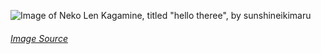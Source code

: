 ![Image of Neko Len Kagamine, titled "hello theree", by sunshineikimaru](https://images-wixmp-ed30a86b8c4ca887773594c2.wixmp.com/f/d875f7b1-26f5-4b13-a8c9-84e3d25c73dd/d4hp31v-77d688fc-4b67-4e9f-bb20-64a7161b6034.jpg?token=eyJ0eXAiOiJKV1QiLCJhbGciOiJIUzI1NiJ9.eyJzdWIiOiJ1cm46YXBwOjdlMGQxODg5ODIyNjQzNzNhNWYwZDQxNWVhMGQyNmUwIiwiaXNzIjoidXJuOmFwcDo3ZTBkMTg4OTgyMjY0MzczYTVmMGQ0MTVlYTBkMjZlMCIsIm9iaiI6W1t7InBhdGgiOiJcL2ZcL2Q4NzVmN2IxLTI2ZjUtNGIxMy1hOGM5LTg0ZTNkMjVjNzNkZFwvZDRocDMxdi03N2Q2ODhmYy00YjY3LTRlOWYtYmIyMC02NGE3MTYxYjYwMzQuanBnIn1dXSwiYXVkIjpbInVybjpzZXJ2aWNlOmZpbGUuZG93bmxvYWQiXX0.nEHeb86ZnwYM8WdOfsa7WYLunMf0MrxdXffoQ6n_mF4)
###### [Image Source](https://www.deviantart.com/sunshineikimaru/art/hello-theree-271588531)

